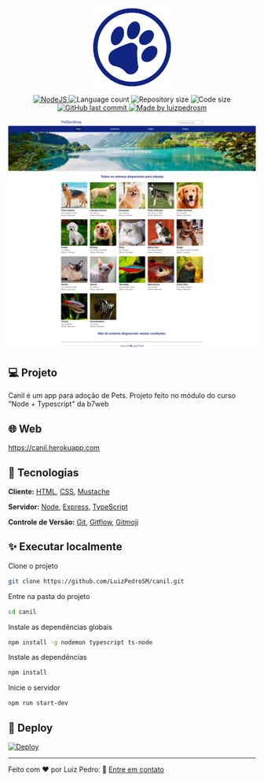 <p align="center">
    <img src=".github/img/favicon.png" width="160">
</p>

<p align="center">
  <a href="https://nodejs.org/en/">
    <img src="https://img.shields.io/static/v1?label=Node&message=JS&color=blue?style=plastic&logo=Node.js" alt="NodeJS" />
  </a>

  <img src="https://img.shields.io/github/languages/count/luizpedrosm/canil?color=%2304D361" alt="Language count" />

  <img src="https://img.shields.io/github/repo-size/luizpedrosm/canil" alt="Repository size" />

  <img src="https://img.shields.io/github/languages/code-size/luizpedrosm/canil" alt="Code size" />

  <a href="https://github.com/luizpedrosm/canil/commits/master">
    <img alt="GitHub last commit" src="https://img.shields.io/github/last-commit/luizpedrosm/canil">
  </a>
	
  <a href="https://www.linkedin.com/in/luizpedrosm">  
    <img alt="Made by luizpedrosm" src="https://img.shields.io/badge/made%20by-luizpedrosm-blue">
  </a>  
</p>

<p align="center">
    <img alt="Home" title="Home" src=".github/img/home.png" />
</p>

## 💻 Projeto

Canil é um app para adoção de Pets. Projeto feito no módulo do curso "Node + Typescript" da b7web

## 🌐 Web

https://canil.herokuapp.com

## 🧱 Tecnologias

**Cliente:** [HTML](https://www.w3schools.com/html), [CSS](https://www.w3schools.com/css), [Mustache](https://github.com/janl/mustache.js)

**Servidor:** [Node](https://nodejs.org), [Express](https://expressjs.com), [TypeScript](https://www.typescriptlang.org)

**Controle de Versão:** [Git](https://git-scm.com/), [Gitflow](https://www.atlassian.com/br/git/tutorials/comparing-workflows/gitflow-workflow), [Gitmoji](https://gitmoji.dev/)

## ✨ Executar localmente

Clone o projeto

```bash
git clone https://github.com/LuizPedroSM/canil.git
```

Entre na pasta do projeto

```bash
cd canil
```

Instale as dependências globais

```bash
npm install -g nodemon typescript ts-node
```

Instale as dependências

```bash
npm install
```

Inicie o servidor

```bash
npm run start-dev
```

## 🚀 Deploy

[![Deploy](https://www.herokucdn.com/deploy/button.svg)](https://heroku.com/deploy)

---

Feito com ❤️ por Luiz Pedro: 👋 [Entre em contato](https://www.linkedin.com/in/luizpedrosm/)